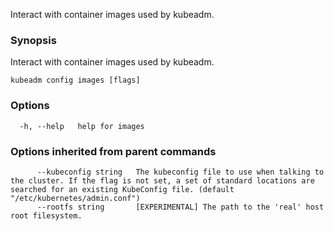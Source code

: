 
Interact with container images used by kubeadm.

### Synopsis

Interact with container images used by kubeadm.

```
kubeadm config images [flags]
```

### Options

```
  -h, --help   help for images
```

### Options inherited from parent commands

```
      --kubeconfig string   The kubeconfig file to use when talking to the cluster. If the flag is not set, a set of standard locations are searched for an existing KubeConfig file. (default "/etc/kubernetes/admin.conf")
      --rootfs string       [EXPERIMENTAL] The path to the 'real' host root filesystem.
```

